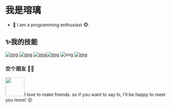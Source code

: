 # 我是瑢璃

- 🌹 I am a programming enthusiast 🐵.


## ✨我的技能

[![img](https://camo.githubusercontent.com/6a9cd5340d6fbd1191268080f0fbccd0b6f41437b406972cd5e414f415b22399/68747470733a2f2f696d672e736869656c64732e696f2f62616467652f2d4e6f64652e6a732d3333393933333f7374796c653d666c61742d737175617265266c6f676f3d4e6f64652e6a73266c6f676f436f6c6f723d666666)](https://camo.githubusercontent.com/6a9cd5340d6fbd1191268080f0fbccd0b6f41437b406972cd5e414f415b22399/68747470733a2f2f696d672e736869656c64732e696f2f62616467652f2d4e6f64652e6a732d3333393933333f7374796c653d666c61742d737175617265266c6f676f3d4e6f64652e6a73266c6f676f436f6c6f723d666666) [![img](https://camo.githubusercontent.com/c9489b5e809c8641e0fa131553e6a7d33f4e6fdc422e0a6db0eeaa7a1941ab18/68747470733a2f2f696d672e736869656c64732e696f2f62616467652f2d5675652d3466633038643f7374796c653d666c61742d737175617265266c6f676f3d5675652e6a73266c6f676f436f6c6f723d666666)](https://camo.githubusercontent.com/c9489b5e809c8641e0fa131553e6a7d33f4e6fdc422e0a6db0eeaa7a1941ab18/68747470733a2f2f696d672e736869656c64732e696f2f62616467652f2d5675652d3466633038643f7374796c653d666c61742d737175617265266c6f676f3d5675652e6a73266c6f676f436f6c6f723d666666) [![img](https://camo.githubusercontent.com/c7b4e5b5de727de0a0cf177abe3fcdfa3e3e268e9a5542c47b8f502625173eb9/68747470733a2f2f696d672e736869656c64732e696f2f62616467652f2d52656163742d3264393863653f7374796c653d666c61742d737175617265266c6f676f3d5265616374266c6f676f436f6c6f723d666666)](https://camo.githubusercontent.com/c7b4e5b5de727de0a0cf177abe3fcdfa3e3e268e9a5542c47b8f502625173eb9/68747470733a2f2f696d672e736869656c64732e696f2f62616467652f2d52656163742d3264393863653f7374796c653d666c61742d737175617265266c6f676f3d5265616374266c6f676f436f6c6f723d666666)[![img](https://camo.githubusercontent.com/d7d70eb2a48a0b2e7a93a6a3fe3c76f2bc5617d1ae096cba7629a848f125998e/68747470733a2f2f696d672e736869656c64732e696f2f62616467652f2d4d7953514c2d3434373941313f7374796c653d666c61742d737175617265266c6f676f3d4d7953514c266c6f676f436f6c6f723d666666)](https://camo.githubusercontent.com/d7d70eb2a48a0b2e7a93a6a3fe3c76f2bc5617d1ae096cba7629a848f125998e/68747470733a2f2f696d672e736869656c64732e696f2f62616467652f2d4d7953514c2d3434373941313f7374796c653d666c61742d737175617265266c6f676f3d4d7953514c266c6f676f436f6c6f723d666666) ![img](https://camo.githubusercontent.com/823dd3dd11cb50b6124d4a20f5bcdf10e8f2d84e3287ea6080a66ed87f81df3b/68747470733a2f2f696d672e736869656c64732e696f2f62616467652f2d52656469732d4443333832443f7374796c653d666c61742d737175617265266c6f676f3d5265646973266c6f676f436f6c6f723d666666) [![img](https://camo.githubusercontent.com/88293263f764eddf948e6d8fd0bb9e767b5f3238506572090e5f4678c51ea23a/68747470733a2f2f696d672e736869656c64732e696f2f62616467652f2d4769742d4538344533313f7374796c653d666c61742d737175617265266c6f676f3d476974266c6f676f436f6c6f723d666666)](https://camo.githubusercontent.com/88293263f764eddf948e6d8fd0bb9e767b5f3238506572090e5f4678c51ea23a/68747470733a2f2f696d672e736869656c64732e696f2f62616467652f2d4769742d4538344533313f7374796c653d666c61742d737175617265266c6f676f3d476974266c6f676f436f6c6f723d666666)

### 交个朋友 👬🏻

<img style="width:60px;text-align:left;display:inline" src="https://media.giphy.com/media/LnQjpWaON8nhr21vNW/giphy.gif"></img>I love to make friends. so if you want to say hi, I'll be happy to meet you more! 😊

